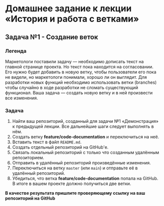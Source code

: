 # Домашнее задание к лекции «История и работа с ветками»
## Задача №1 - Создание веток
### Легенда
Маркетологи поставили задачу — необходимо дописать текст на главной странице проекта. Но текст пока находится на согласовании. Его нужно будет добавить в новую ветку, чтобы пользователи его пока не видели, но маркетологи понимали, хорошо ли он выглядит. Для разработки новых функций необходимо использовать ветки (branches) чтобы случайно в ходе разработки не сломать существующий функционал. Ваша задача — создать новую ветку и в ней произвести все изменения.

### Задача
1. Найти ваш репозиторий, созданный для задачи №1 «Демонстрация» к предыдущей лекции. Все дальнейшие шаги следует выполнять в нём.
1. Создать ветку **feature/code-documentation** и переключиться на неё.
1. Вставить текст в файл `README.md`. 
1. Создать отдельный репозиторий на GitHub'е.
1. Связать локальный репозиторий с только что созданным удалённым репозиторием. 
1. Отправить в удалённый репозиторий произведённые изменения.
1. Переключиться на ветку `master` (или `main`) и отправьте её в удалённый репозиторий.
1. Убедиться, что ветка **feature/code-documentation** попала на GitHub. В итоге в вашем проекте должно получиться две ветки.

**В качестве результата пришлите проверяющему ссылку на ваш репозиторий на GitHub**
